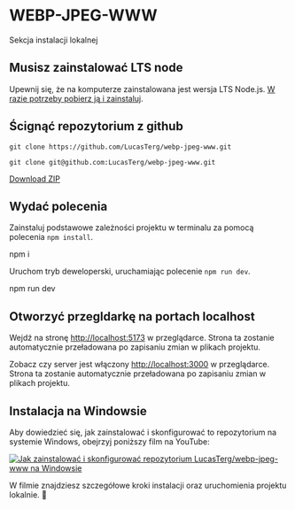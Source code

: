 # WEBP-JPEG-WWW

Sekcja instalacji lokalnej

## Musisz zainstalować LTS node

Upewnij się, że na komputerze zainstalowana jest wersja LTS Node.js.
   [W razie potrzeby pobierz ją i zainstaluj](https://nodejs.org/en/).

## Ścignąć repozytorium z github

`git clone https://github.com/LucasTerg/webp-jpeg-www.git`

`git clone git@github.com:LucasTerg/webp-jpeg-www.git`

[Download ZIP](https://github.com/LucasTerg/webp-jpeg-www/archive/refs/heads/main.zip)

## Wydać polecenia

Zainstaluj podstawowe zależności projektu w terminalu za pomocą polecenia `npm install`.

npm i

Uruchom tryb deweloperski, uruchamiając polecenie `npm run dev`.

npm run dev

## Otworzyć przegldarkę na portach localhost

Wejdź na stronę [http://localhost:5173](http://localhost:5173) w przeglądarce. Strona
   ta zostanie automatycznie przeładowana po zapisaniu zmian w plikach projektu.

Zobacz czy server jest włączony [http://localhost:3000](http://localhost:3000) w przeglądarce. Strona
   ta zostanie automatycznie przeładowana po zapisaniu zmian w plikach projektu.

## Instalacja na Windowsie

Aby dowiedzieć się, jak zainstalować i skonfigurować to repozytorium na systemie Windows, obejrzyj poniższy film na YouTube:

[![Jak zainstalować i skonfigurować repozytorium LucasTerg/webp-jpeg-www na Windowsie](https://img.youtube.com/vi/UIN0J5sMODM/0.jpg)](https://youtu.be/UIN0J5sMODM)

W filmie znajdziesz szczegółowe kroki instalacji oraz uruchomienia projektu lokalnie. 🎥

